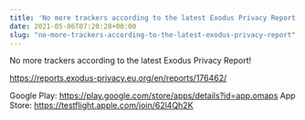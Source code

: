 ```yaml
---
title: 'No more trackers according to the latest Exodus Privacy Report!'
date: 2021-05-06T07:20:28+00:00
slug: "no-more-trackers-according-to-the-latest-exodus-privacy-report"
---
```


No more trackers according to the latest Exodus Privacy Report!

<https://reports.exodus-privacy.eu.org/en/reports/176462/>

Google Play: <https://play.google.com/store/apps/details?id=app.omaps>
App Store: <https://testflight.apple.com/join/62l4Qh2K>
